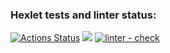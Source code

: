 ### Hexlet tests and linter status:
[![Actions Status](https://github.com/annafedorova21/python-project-lvl1/workflows/hexlet-check/badge.svg)](https://github.com/annafedorova21/python-project-lvl1/actions)
<a href="https://codeclimate.com/github/codeclimate/codeclimate/maintainability"><img src="https://api.codeclimate.com/v1/badges/a99a88d28ad37a79dbf6/maintainability" /></a>
[![linter - check](https://github.com/annafedorova21/python-project-lvl1/actions/workflows/learn_actions.yml/badge.svg)](https://github.com/annafedorova21/python-project-lvl1/actions/workflows/learn_actions.yml)
